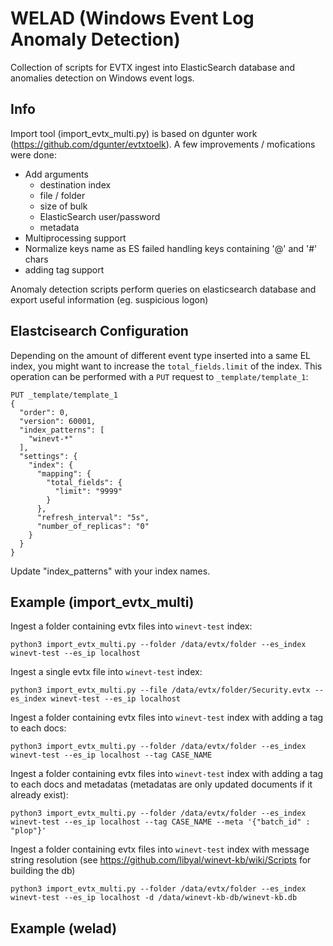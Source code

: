 WELAD (Windows Event Log Anomaly Detection)
============

Collection of scripts for EVTX ingest into ElasticSearch database and anomalies detection on Windows event logs.

Info
--------

Import tool (import_evtx_multi.py) is based on dgunter work (https://github.com/dgunter/evtxtoelk).
A few improvements / mofications were done:
  - Add arguments
    - destination index
    - file / folder
    - size of bulk
    - ElasticSearch user/password
    - metadata
  - Multiprocessing support
  - Normalize keys name as ES failed handling keys containing '@' and '#' chars
  - adding tag support

Anomaly detection scripts perform queries on elasticsearch database and export useful information (eg. suspicious logon)

Elastcisearch Configuration
--------
Depending on the amount of different event type inserted into a same EL index, you might want to increase the `total_fields.limit` of the index.
This operation can be performed with a `PUT` request to `_template/template_1`:

```
PUT _template/template_1
{
  "order": 0,
  "version": 60001,
  "index_patterns": [
    "winevt-*"
  ],
  "settings": {
    "index": {
      "mapping": {
        "total_fields": {
          "limit": "9999"
        }
      },
      "refresh_interval": "5s",
      "number_of_replicas": "0"
    }
  }
}
```

Update "index_patterns" with your index names.

Example (import_evtx_multi)
--------

Ingest a folder containing evtx files into `winevt-test` index:
```
python3 import_evtx_multi.py --folder /data/evtx/folder --es_index winevt-test --es_ip localhost
```

Ingest a single evtx file into `winevt-test` index:
```
python3 import_evtx_multi.py --file /data/evtx/folder/Security.evtx --es_index winevt-test --es_ip localhost
```

Ingest a folder containing evtx files into `winevt-test` index with adding a tag to each docs:
```
python3 import_evtx_multi.py --folder /data/evtx/folder --es_index winevt-test --es_ip localhost --tag CASE_NAME 
```

Ingest a folder containing evtx files into `winevt-test` index with adding a tag to each docs and metadatas (metadatas are only updated documents if it already exist):
```
python3 import_evtx_multi.py --folder /data/evtx/folder --es_index winevt-test --es_ip localhost --tag CASE_NAME --meta '{"batch_id" : "plop"}'
```

Ingest a folder containing evtx files into `winevt-test` index with message string resolution (see https://github.com/libyal/winevt-kb/wiki/Scripts for building the db)
```
python3 import_evtx_multi.py --folder /data/evtx/folder --es_index winevt-test --es_ip localhost -d /data/winevt-kb-db/winevt-kb.db
```

Example (welad)
--------
